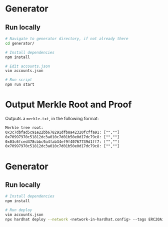 # Generator

## Run locally

```bash
# Navigate to generator directory, if not already there
cd generator/

# Install dependencies
npm install

# Edit accounts.json
vim accounts.json

# Run script
npm run start
```
# Output Merkle Root and Proof
Outputs a `merkle.txt`, in the following format:

```.txt
Merkle tree root: 
0x3c7dbfad5c91e22bb678291dfb8a42320fcffa91: ["",""]
0x70997970c51812dc3a010c7d01b50e0d17dc79c8: ["",""]
0x03c6fced478cbbc9a4fab34ef9f40767739d1ff7: ["",""]
0x70997970c51812dc3a010c7d01b50e0d17dc79c8: ["",""]
```
# Generator

## Run locally

```bash
# Install dependencies
npm install

# Run deploy
vim accounts.json
npx hardhat deploy --network <network-in-hardhat.config> --tags ERC20Airdrop
```
